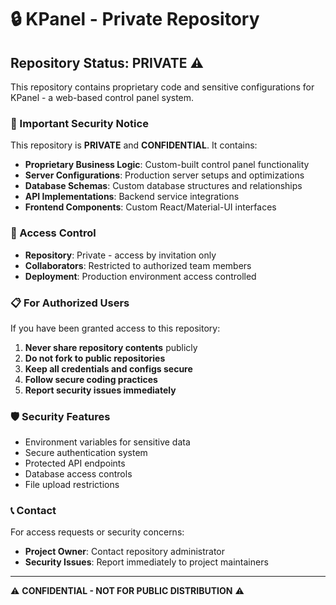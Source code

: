 # 🔒 KPanel - Private Repository

## Repository Status: PRIVATE ⚠️

This repository contains proprietary code and sensitive configurations for KPanel - a web-based control panel system.

### 🚨 Important Security Notice

This repository is **PRIVATE** and **CONFIDENTIAL**. It contains:

- **Proprietary Business Logic**: Custom-built control panel functionality
- **Server Configurations**: Production server setups and optimizations
- **Database Schemas**: Custom database structures and relationships
- **API Implementations**: Backend service integrations
- **Frontend Components**: Custom React/Material-UI interfaces

### 🔐 Access Control

- **Repository**: Private - access by invitation only
- **Collaborators**: Restricted to authorized team members
- **Deployment**: Production environment access controlled

### 📋 For Authorized Users

If you have been granted access to this repository:

1. **Never share repository contents** publicly
2. **Do not fork to public repositories**
3. **Keep all credentials and configs secure**
4. **Follow secure coding practices**
5. **Report security issues immediately**

### 🛡️ Security Features

- Environment variables for sensitive data
- Secure authentication system
- Protected API endpoints
- Database access controls
- File upload restrictions

### 📞 Contact

For access requests or security concerns:

- **Project Owner**: Contact repository administrator
- **Security Issues**: Report immediately to project maintainers

---

⚠️ **CONFIDENTIAL - NOT FOR PUBLIC DISTRIBUTION** ⚠️
